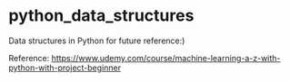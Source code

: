 # python_data_structures
Data structures in Python for future reference:)

Reference:
https://www.udemy.com/course/machine-learning-a-z-with-python-with-project-beginner
